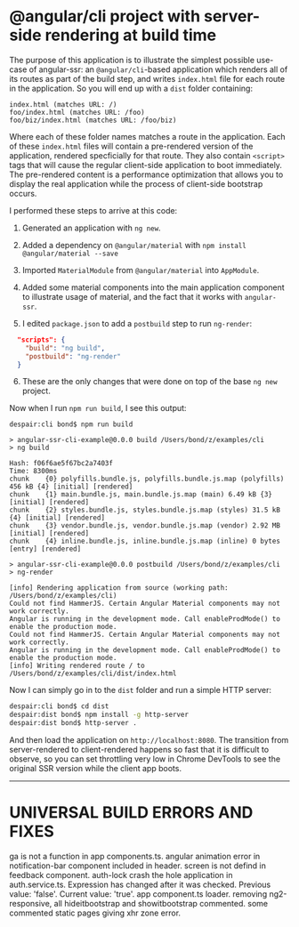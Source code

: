 # @angular/cli project with server-side rendering at build time

The purpose of this application is to illustrate the simplest possible use-case of angular-ssr: an `@angular/cli`-based application which renders all of its routes as part of the build step, and writes `index.html` file for each route in the application. So you will end up with a `dist` folder containing:

```
index.html (matches URL: /)
foo/index.html (matches URL: /foo)
foo/biz/index.html (matches URL: /foo/biz)
```

Where each of these folder names matches a route in the application. Each of these `index.html` files will contain a pre-rendered version of the application, rendered specficially for that route. They also contain `<script>` tags that will cause the regular client-side application to boot immediately. The pre-rendered content is a performance optimization that allows you to display the real application while the process of client-side bootstrap occurs.

I performed these steps to arrive at this code:

1. Generated an application with `ng new`.

2. Added a dependency on `@angular/material` with `npm install @angular/material --save`

3. Imported `MaterialModule` from `@angular/material` into `AppModule`.

4. Added some material components into the main application component to illustrate usage of material, and the fact that it works with `angular-ssr`.

5. I edited `package.json` to add a `postbuild` step to run `ng-render`:

```json
  "scripts": {
    "build": "ng build",
    "postbuild": "ng-render"
  }
```

6. These are the only changes that were done on top of the base `ng new` project.

Now when I run `npm run build`, I see this output:

```
despair:cli bond$ npm run build

> angular-ssr-cli-example@0.0.0 build /Users/bond/z/examples/cli
> ng build

Hash: f06f6ae5f67bc2a7403f                                                               
Time: 8300ms
chunk    {0} polyfills.bundle.js, polyfills.bundle.js.map (polyfills) 456 kB {4} [initial] [rendered]
chunk    {1} main.bundle.js, main.bundle.js.map (main) 6.49 kB {3} [initial] [rendered]
chunk    {2} styles.bundle.js, styles.bundle.js.map (styles) 31.5 kB {4} [initial] [rendered]
chunk    {3} vendor.bundle.js, vendor.bundle.js.map (vendor) 2.92 MB [initial] [rendered]
chunk    {4} inline.bundle.js, inline.bundle.js.map (inline) 0 bytes [entry] [rendered]

> angular-ssr-cli-example@0.0.0 postbuild /Users/bond/z/examples/cli
> ng-render

[info] Rendering application from source (working path: /Users/bond/z/examples/cli) 
Could not find HammerJS. Certain Angular Material components may not work correctly.
Angular is running in the development mode. Call enableProdMode() to enable the production mode.
Could not find HammerJS. Certain Angular Material components may not work correctly.
Angular is running in the development mode. Call enableProdMode() to enable the production mode.
[info] Writing rendered route / to /Users/bond/z/examples/cli/dist/index.html 
```

Now I can simply go in to the `dist` folder and run a simple HTTP server:

```sh
despair:cli bond$ cd dist
despair:dist bond$ npm install -g http-server
despair:dist bond$ http-server .
```

And then load the application on `http://localhost:8080`. The transition from server-rendered to client-rendered happens so fast that it is difficult to observe, so you can set throttling very low in Chrome DevTools to see the original SSR version while the client app boots.

---------------------------------------
# UNIVERSAL BUILD ERRORS AND FIXES
ga is not a function in app components.ts.
angular animation error in notification-bar component included in header.
screen is not defind in feedback component.
auth-lock crash the hole application in auth.service.ts.
Expression has changed after it was checked. Previous value: 'false'. Current value: 'true'. app component.ts loader.
removing ng2-responsive, all hideitbootstrap and showitbootstrap commented.
some commented static pages giving xhr zone error.


